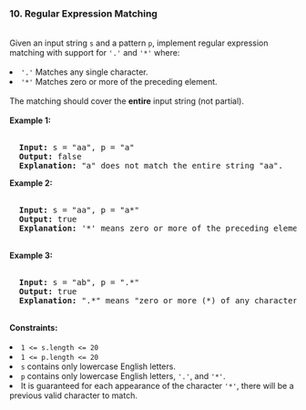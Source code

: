 <h3>10. Regular Expression Matching</h3>
<br>
Given an input string <code>s</code> and a pattern <code>p</code>, implement regular expression matching with support for <code>'.'</code> and <code>'*'</code> where:<br>
<br>
<li><code>'.'</code> Matches any single character.</li>
<li><code>'*'</code> Matches zero or more of the preceding element.</li>
<br>
The matching should cover the <strong>entire</strong> input string (not partial).<br>
<br>
<b>Example 1:</b><br>
<br>
<pre>
  <strong>Input:</strong> s = "aa", p = "a"
  <strong>Output:</strong> false
  <strong>Explanation:</strong> "a" does not match the entire string "aa".
</pre>
<b>Example 2:</b><br>
<br>
<pre>
  <strong>Input:</strong> s = "aa", p = "a*"
  <strong>Output:</strong> true
  <strong>Explanation:</strong> '*' means zero or more of the preceding element, 'a'. Therefore, by repeating 'a' once, it becomes "aa".
</pre>
<br>
<b>Example 3:</b><br>
<br>
<pre>
  <strong>Input:</strong> s = "ab", p = ".*"
  <strong>Output:</strong> true
  <strong>Explanation:</strong> ".*" means "zero or more (*) of any character (.)".
</pre> 
<br>
<b>Constraints:</b><br>
<br>
<li><code>1 <= s.length <= 20</code></li>
<li><code>1 <= p.length <= 20</code></li>
<li><code>s</code> contains only lowercase English letters.</li>
<li><code>p</code> contains only lowercase English letters, <code>'.'</code>, and <code>'*'</code>.</li>
<li>It is guaranteed for each appearance of the character <code>'*'</code>, there will be a previous valid character to match.</li>
